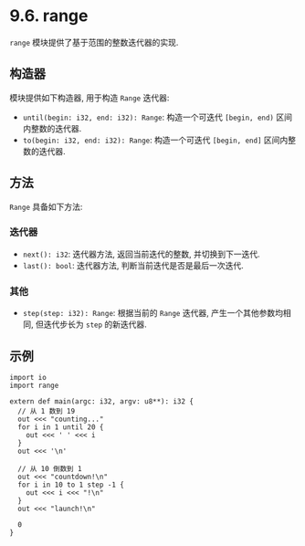 # 9.6. range

`range` 模块提供了基于范围的整数迭代器的实现.

## 构造器

模块提供如下构造器, 用于构造 `Range` 迭代器:

* `until(begin: i32, end: i32): Range`: 构造一个可迭代 `[begin, end)` 区间内整数的迭代器.
* `to(begin: i32, end: i32): Range`: 构造一个可迭代 `[begin, end]` 区间内整数的迭代器.

## 方法

`Range` 具备如下方法:

### 迭代器

* `next(): i32`: 迭代器方法, 返回当前迭代的整数, 并切换到下一迭代.
* `last(): bool`: 迭代器方法, 判断当前迭代是否是最后一次迭代.

### 其他

* `step(step: i32): Range`: 根据当前的 `Range` 迭代器, 产生一个其他参数均相同, 但迭代步长为 `step` 的新迭代器.

## 示例

```yu
import io
import range

extern def main(argc: i32, argv: u8**): i32 {
  // 从 1 数到 19
  out <<< "counting..."
  for i in 1 until 20 {
    out <<< ' ' <<< i
  }
  out <<< '\n'

  // 从 10 倒数到 1
  out <<< "countdown!\n"
  for i in 10 to 1 step -1 {
    out <<< i <<< "!\n"
  }
  out <<< "launch!\n"

  0
}
```
